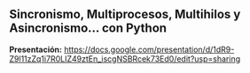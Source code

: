 ## Sincronismo, Multiprocesos, Multihilos y Asincronismo... con Python

**Presentación:** https://docs.google.com/presentation/d/1dR9-Z9l11zZq1i7R0LIZ49ztEn_iscgNSBRcek73Ed0/edit?usp=sharing

